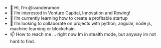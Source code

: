 - 👋 Hi, I’m @ivanderamon
- 👀 I’m interested in Venture Capital, Innovation and Rowing!
- 🌱 I’m currently learning how to create a profitable startup
- 💞️ I’m looking to collaborate on projects with python, angular, node js, machine learning or blockchain.
- 📫 How to reach me ... right now Im in stealth mode, but anyway im not hard to find.

<!---
ivanderamon/ivanderamon is a ✨ special ✨ repository because its `README.md` (this file) appears on your GitHub profile.
You can click the Preview link to take a look at your changes.
--->
